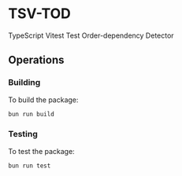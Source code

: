# TSV-TOD

TypeScript Vitest Test Order-dependency Detector

## Operations

### Building

To build the package:

```sh
bun run build
```

### Testing

To test the package:

```sh
bun run test
```
